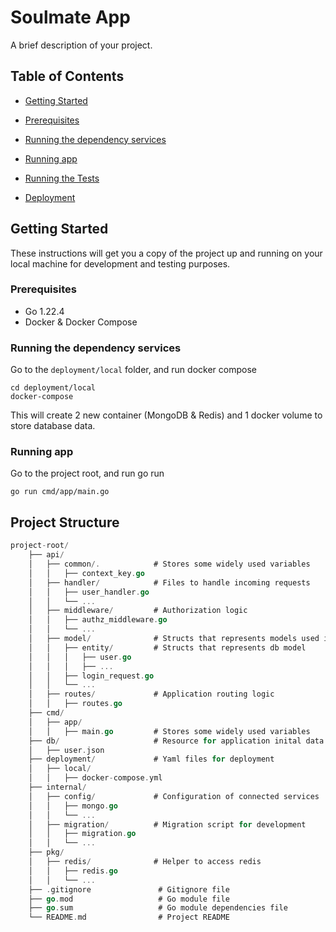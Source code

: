 
# Soulmate App

  

A brief description of your project.

  

## Table of Contents

  

- [Getting Started](#getting-started)

- [Prerequisites](#prerequisites)

- [Running the dependency services](#running-the-dependency-services)

- [Running app](#running-app)

- [Running the Tests](#running-the-tests)

- [Deployment](#deployment)

  

## Getting Started

These instructions will get you a copy of the project up and running on your local machine for development and testing purposes.  

### Prerequisites

 - Go 1.22.4
 - Docker & Docker Compose

### Running the dependency services

Go to the `deployment/local` folder, and run docker compose

    cd deployment/local
    docker-compose

This will create 2 new container (MongoDB & Redis) and 1 docker volume to store database data.

### Running app

Go to the project root, and run go run

    go run cmd/app/main.go

## Project Structure
```go
project-root/
    ├── api/
    │   ├── common/.            # Stores some widely used variables
    │   │   ├── context_key.go  
    │   ├── handler/			# Files to handle incoming requests
    │   │   ├── user_handler.go 
    │   │   └── ...                
    │   ├── middleware/			# Authorization logic
    │   │   ├── authz_middleware.go  
    │   │   └── ...             
    │   ├── model/				# Structs that represents models used in application
    │   │   ├── entity/			# Structs that represents db model
    │   │   │	├── user.go  
    │   │   │	├── ...  
    │   │   ├── login_request.go  
    │   │   └── ...             
    │   ├── routes/				# Application routing logic
    │   │   ├── routes.go  
    ├── cmd/
    │   ├── app/
    │   │   ├── main.go  		# Stores some widely used variables
    ├── db/						# Resource for application inital data
    │   ├── user.json
    ├── deployment/				# Yaml files for deployment
    │   ├── local/				
    │   │   ├── docker-compose.yml  	
    ├── internal/
    │   ├── config/				# Configuration of connected services
    │   │   ├── mongo.go  
    │   │   └── ...             
    │   ├── migration/			# Migration script for development
    │   │   ├── migration.go  	
    │   │   └── ...             
    ├── pkg/
    │   ├── redis/				# Helper to access redis		
    │   │   ├── redis.go  
    │   │   └── ...             
    ├── .gitignore               # Gitignore file
    ├── go.mod                   # Go module file
    ├── go.sum                   # Go module dependencies file
    └── README.md                # Project README
```
